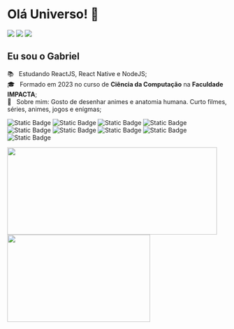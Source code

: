 # Olá Universo! 👋

<a href="https://www.linkedin.com/in/gabriel-de-melo-marcondes/"><img src="https://img.shields.io/badge/LinkedIn-0077B5?style=for-the-badge&logo=linkedin&logoColor=white&logoSize=auto" /></a>
<a href="https://wa.me/55011973747568"><img src="https://img.shields.io/badge/WhatsApp-25D366?style=for-the-badge&logo=whatsapp&logoColor=white&logoSize=auto" /></a>
<a href="https://www.instagram.com/gabrielde.melo_/"><img src="https://img.shields.io/badge/Instagram-E4405F?style=for-the-badge&logo=instagram&logoColor=white&logoSize=auto" /></a>

## Eu sou o Gabriel

📚 &nbsp; Estudando ReactJS, React Native e NodeJS;
<br/> 🎓 &nbsp; Formado em 2023 no curso de **Ciência da Computação** na **Faculdade IMPACTA**;
<br/> 💬 &nbsp; Sobre mim: Gosto de desenhar animes e anatomia humana. Curto filmes, séries, animes, jogos e enígmas;

![Static Badge](https://img.shields.io/badge/javascript-_?style=for-the-badge&logo=javascript&logoColor=black&color=%23f1e05a&logoSize=auto)
![Static Badge](https://img.shields.io/badge/react-_?style=for-the-badge&logo=react&logoColor=black&color=%2361dbfb&logoSize=auto)
![Static Badge](https://img.shields.io/badge/react%20native-_?style=for-the-badge&logo=react&logoColor=white&color=%2308acda&logoSize=auto)
![Static Badge](https://img.shields.io/badge/typescript-_?style=for-the-badge&logo=typescript&logoColor=white&color=%233178c6&logoSize=auto)
![Static Badge](https://img.shields.io/badge/node-_?style=for-the-badge&logo=nodedotjs&logoColor=white&color=%235FA04E&logoSize=auto)
![Static Badge](https://img.shields.io/badge/fastify-_?style=for-the-badge&logo=fastify&logoColor=white&color=%23000&logoSize=auto)
![Static Badge](https://img.shields.io/badge/prisma-_?style=for-the-badge&logo=prisma&logoColor=white&color=%232D3748&logoSize=auto)
![Static Badge](https://img.shields.io/badge/mysql-_?style=for-the-badge&logo=mysql&logoColor=white&color=%234479A1&logoSize=auto)
![Static Badge](https://img.shields.io/badge/python-_?style=for-the-badge&logo=python&logoColor=white&color=%233776AB&logoSize=auto)

<span href="https://github.com/GMMGabriel" align="center">
  <img width="480rem" height="200rem" src="https://github-readme-stats.vercel.app/api?username=GMMGabriel&show_icons=true&theme=transparent&include_all_commits=true&hide_border=true"/>
  <img width="327rem" height="200rem" src="https://github-readme-stats.vercel.app/api/top-langs/?username=GMMGabriel&langs_count=5&layout=donut&theme=transparent&hide_border=true&hide=less,css"/>
</span>
